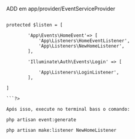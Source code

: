 ADD em app/provider/EventServiceProvider


```<?php

protected $listen = [

        'App\Events\HomeEvent'=> [
            'App\Listeners\HomeEventListener',
            'App\Listeners\NewHomeListener',
        ],

        'Illuminate\Auth\Events\Login' => [

            'App\Listeners\LoginListener',
        ],

]

```?>

Após isso, execute no terminal bass o comando:

php artisan event:generate

php artisan make:listener NewHomeListener
